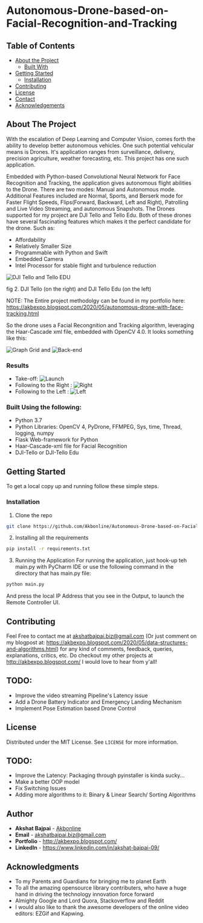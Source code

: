 # Autonomous-Drone-based-on-Facial-Recognition-and-Tracking

<!--
*** Thanks for checking out this README Template. If you have a suggestion that would
*** make this better, please fork the repo and create a pull request or simply open
*** an issue with the tag "enhancement".
*** Thanks again! Now go create something AMAZING! :D
***
***
***
*** To avoid retyping too much info. Do a search and replace for the following:
*** github_username, repo_name, twitter_handle, email
-->
<!-- PROJECT SHIELDS -->
<!--
*** I'm using markdown "reference style" links for readability.
*** Reference links are enclosed in brackets [ ] instead of parentheses ( ).
*** See the bottom of this document for the declaration of the reference variables
*** for contributors-url, forks-url, etc. This is an optional, concise syntax you may use.
*** https://www.markdownguide.org/basic-syntax/#reference-style-links
-->
<!-- TABLE OF CONTENTS -->
## Table of Contents

* [About the Project](#about-the-project)
  * [Built With](#built-with)
* [Getting Started](#getting-started)
  * [Installation](#installation)
* [Contributing](#contributing)
* [License](#license)
* [Contact](#contact)
* [Acknowledgements](#acknowledgements)



<!-- ABOUT THE PROJECT -->
## About The Project
With the escalation of Deep Learning and Computer Vision, comes forth the ability to develop better autonomous vehicles. One such potential vehicular means is Drones. It's application ranges from surveillance, delivery, precision agriculture, weather forecasting, etc. This project has one such application.

Embedded with Python-based Convolutional Neural Network for Face Recognition and Tracking, the application gives autonomous flight abilities to the Drone. There are two modes: Manual and Autonomous mode. 
Additional Features included are Normal, Sports, and Berserk mode for Faster Flight Speeds, Flips(Forward, Backward, Left and Right), Patrolling and Live Video Streaming, and autonomous Snapshots. 
The Drones supported for my project are DJI Tello and Tello Edu. Both of these drones have several fascinating features which makes it the perfect candidate for the drone. Such as:
* Affordability
* Relatively Smaller Size
* Programmable with Python and Swift
* Embedded Camera
* Intel Processor for stable flight and turbulence reduction

![DJI Tello and Tello EDU](https://1.bp.blogspot.com/-uh6ayIHEvvc/Xs2aRHWty2I/AAAAAAAAAa0/IJNhe2XVxu0jkveAf7n_CYkjrmoxQq5vACK4BGAsYHg/IMG_1025.jpg)

fig 2. DJI Tello (on the right) and DJI Tello Edu (on the left)

NOTE: The Entire project methodolgy can be found in my portfolio here: https://akbexpo.blogspot.com/2020/05/autonomous-drone-with-face-tracking.html

So the drone uses a Facial Recongnition and Tracking algorithm, leveraging the Haar-Cascade xml file, embedded with OpenCV 4.0. It looks something like this:

![Graph Grid](https://1.bp.blogspot.com/-NK7wm-F79Tw/Xs2_peCMcFI/AAAAAAAAAdQ/A62LF7tZHgg5iDCVt5RgwRDSCkDEM32IgCK4BGAsYHg/DJI%2BFace%2BTracking.png)
and 
![Back-end](https://1.bp.blogspot.com/--kx-CM1qGdo/Xs2p8gZu2WI/AAAAAAAAAcg/XZ8tR_zIE4Ukm9P3c38LYpHGJQ5aXe6mwCK4BGAsYHg/s320/Face%2BTracking%2BBackground.gif)

### Results

* Take-off: 
![Launch](https://drive.google.com/file/d/1q1Ct_qJmBsVYRbxRuFKV-sfnvwUfxeaO/view?usp=sharing)
* Following to the Right :
![Right](https://drive.google.com/file/d/1G91mjWlO7OJNwInVoWx1EXlkLVT9OlXr/view?usp=sharing)
* Following to the Left :
![Left](https://drive.google.com/file/d/1BEJsWOPNdVgvIyK3EBY1hqmoVewKIx9X/view?usp=sharing)

### Built Using the following:

* []() Python 3.7
* []() Python Libraries: OpenCV 4, PyDrone, FFMPEG, Sys, time, Thread, logging, numpy
* []() Flask Web-framework for Python
* []() Haar-Cascade-xml file for Facial Recognition
* []() DJI-Tello or DJI-Tello Edu


<!-- GETTING STARTED -->
## Getting Started

To get a local copy up and running follow these simple steps.

### Installation

1. Clone the repo
```sh
git clone https://github.com/Akbonline/Autonomous-Drone-based-on-Facial-Recognition-and-Tracking.git
```
2. Installing all the requirements
```sh
pip install -r requirements.txt
```
3. Running the Application
For running the application, just hook-up teh main.py with PyCharm IDE or use the following command in the directory that has main.py file: 
```sh
python main.py
```
And press the local IP Address that you see in the Output, to launch the Remote Controller UI.

<!-- CONTRIBUTING -->
## Contributing

Feel Free to contact me at akshatbajpai.biz@gmail.com (Or just comment on my blogpost at: https://akbexpo.blogspot.com/2020/05/data-structures-and-algorithms.html) for any kind of comments, feedback, queries, explanations, critics, etc. Do checkout my other projects at http://akbexpo.blogspot.com/ I would love to hear from y'all!

## TODO:
* Improve the video streaming Pipeline's Latency issue
* Add a Drone Battery Indicator and Emergency Landing Mechanism
* Implement Pose Estimation based Drone Control


<!-- LICENSE -->
## License

Distributed under the MIT License. See `LICENSE` for more information.



## TODO:
* Improve the Latency: Packaging through pyinstaller is kinda sucky...
* Make a better OOP model
* Fix Switching Issues
* Adding more algorithms to it: Binary & Linear Search/ Sorting Algorithms

## Author

* **Akshat Bajpai** - [Akbonline](https://github.com/Akbonline)
* **Email** - akshatbajpai.biz@gmail.com
* **Portfolio** - http://akbexpo.blogspot.com/
* **LinkedIn** - https://www.linkedin.com/in/akshat-bajpai-09/


## Acknowledgments

* To my Parents and Guardians for bringing me to planet Earth
* To all the amazing opensource library contributers, who have a huge hand in driving the technology innovation force forward
* Almighty Google and Lord Quora, Stackoverflow and Reddit
* I would also like to thank the awesome developers of the online video editors: EZGif and Kapwing. 



<!-- MARKDOWN LINKS & IMAGES -->
<!-- https://www.markdownguide.org/basic-syntax/#reference-style-links -->
[contributors-shield]: https://img.shields.io/github/contributors/github_username/repo.svg?style=flat-square
[contributors-url]: https://github.com/github_username/repo/graphs/contributors
[forks-shield]: https://img.shields.io/github/forks/github_username/repo.svg?style=flat-square
[forks-url]: https://github.com/github_username/repo/network/members
[stars-shield]: https://img.shields.io/github/stars/github_username/repo.svg?style=flat-square
[stars-url]: https://github.com/github_username/repo/stargazers
[issues-shield]: https://img.shields.io/github/issues/github_username/repo.svg?style=flat-square
[issues-url]: https://github.com/github_username/repo/issues
[license-shield]: https://img.shields.io/github/license/github_username/repo.svg?style=flat-square
[license-url]: https://github.com/github_username/repo/blob/master/LICENSE.txt
[linkedin-shield]: https://img.shields.io/badge/-LinkedIn-black.svg?style=flat-square&logo=linkedin&colorB=555
[linkedin-url]: https://linkedin.com/in/github_username
[product-screenshot]: images/screenshot.png
